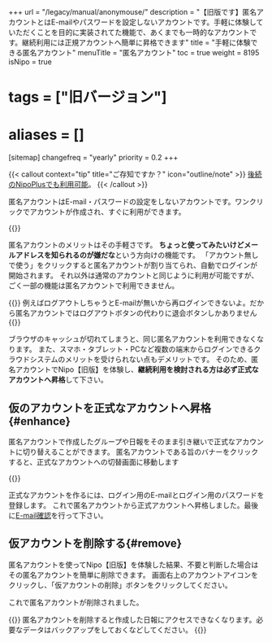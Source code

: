 +++
url = "/legacy/manual/anonymouse/"
description = "【旧版です】匿名アカウントとはE-mailやパスワードを設定しないアカウントです。手軽に体験していただくことを目的に実装されてた機能で、あくまでも一時的なアカウントです。継続利用には正規アカウントへ簡単に昇格できます"
title = "手軽に体験できる匿名アカウント"
menuTitle = "匿名アカウント"
toc = true
weight = 8195
isNipo = true
# tags = ["旧バージョン"]
# aliases = []
[sitemap]
  changefreq = "yearly"
  priority = 0.2
+++

{{< callout context="tip" title="ご存知ですか？" icon="outline/note" >}}
[後続のNipoPlusでも利用可能](/docs/manual/utils/tokumei/)。
{{< /callout >}}

匿名アカウントはE-mail・パスワードの設定をしないアカウントです。ワンクリックでアカウントが作成され、すぐに利用ができます。

{{<iTablet filename="anonymouse" msg="パスワードとかメアド登録とか後回しにできます"  alice="ok">}}

匿名アカウントのメリットはその手軽さです。
**ちょっと使ってみたいけどメールアドレスを知られるのが嫌だな**という方向けの機能です。
「アカウント無しで使う」をクリックすると匿名アカウントが割り当てられ、自動でログインが開始されます。
それ以外は通常のアカウントと同じように利用が可能ですが、ごく一部の機能は匿名アカウントで利用できません。

{{<alice pos="left" icon="default">}}
例えばログアウトしちゃうとE-mailが無いから再ログインできないよ。だから匿名アカウントではログアウトボタンの代わりに退会ボタンしかありません
{{</alice>}}

ブラウザのキャッシュが切れてしまうと、同じ匿名アカウントを利用できなくなります。
また、スマホ・タブレット・PCなど複数の端末からログインできるクラウドシステムのメリットを受けられない点もデメリットです。
そのため、匿名アカウントでNipo【旧版】を体験し、**継続利用を検討される方は必ず正式なアカウントへ昇格**して下さい。

## 仮のアカウントを正式なアカウントへ昇格{#enhance}

匿名アカウントで作成したグループや日報をそのまま引き継いで正式なアカウントに切り替えることができます。
匿名アカウントである旨のバナーをクリックすると、正式なアカウントへの切替画面に移動します

{{<iTablet filename="realAccount" msg="匿名アカウントから正式なアカウントへ変更する"  alice="ok">}}

正式なアカウントを作るには、ログイン用のE-mailとログイン用のパスワードを登録します。
これで匿名アカウントから正式アカウントへ昇格しました。最後に[E-mail確認](/legacy/manual/email-verify/)を行って下さい。

## 仮アカウントを削除する{#remove}

匿名アカウントを使ってNipo【旧版】を体験した結果、不要と判断した場合はその匿名アカウントを簡単に削除できます。
画面右上のアカウントアイコンをクリックし、「仮アカウントの削除」ボタンをクリックしてください。

これで匿名アカウントが削除されました。

{{<alice pos="right" icon="default">}}
匿名アカウントを削除すると作成した日報にアクセスできなくなります。必要なデータはバックアップをしておくなどしてください。
{{</alice>}}
